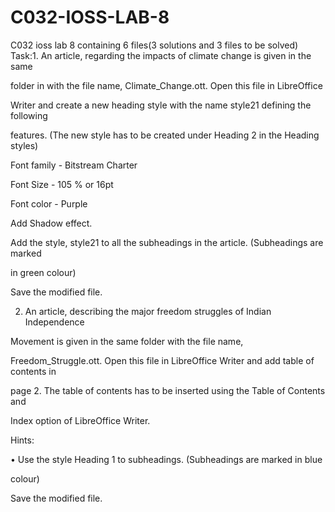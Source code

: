 # C032-IOSS-LAB-8
C032 ioss lab 8 containing 6 files(3 solutions and 3 files to be solved)
Task:1. An article, regarding the impacts of climate change is given in the same  

folder in with the file name, Climate_Change.ott. Open this file in LibreOffice 

Writer and create a new heading style with the name style21 defining the following 

features. (The new style has to be created under Heading 2 in the Heading styles) 

 

Font family - Bitstream Charter 

Font Size - 105 % or 16pt 

Font color - Purple 

Add Shadow effect. 

 

Add the style, style21 to all the subheadings in the article. (Subheadings are marked 

in green colour) 

Save the modified file. 

 

2. An article, describing the major freedom struggles of Indian Independence 

Movement is given in the same folder with the file name, 

Freedom_Struggle.ott. Open this file in LibreOffice Writer and add table of contents in 

page 2. The table of contents has to be inserted using the Table of Contents and 

Index option of LibreOffice Writer. 

Hints: 

• Use the style Heading 1 to subheadings. (Subheadings are marked in blue 

colour) 

Save the modified file. 
